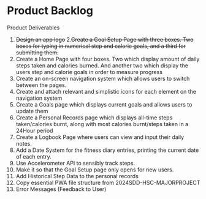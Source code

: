 # Product Backlog
Product Deliverables
1. ~~Design an app logo~~
2.~~Create a Goal Setup Page with three boxes. Two boxes for typing in numerical step and calorie goals, and a third for submitting them.~~ 
3. Create a Home Page with four boxes. Two which display amount of daily steps taken and calories burned. And another two which display the users step and calorie goals in order to measure progress
4. Create an on-screen navigation system which allows users to switch between the pages.
5. Create and attach relevant and simplistic icons for each element on the navigation system
6. Create a Goals page which displays current goals and allows users to update them
7. Create a Personal Records page which displays all-time steps taken/calories burnt, along with most calories burnt/steps taken in a 24Hour period
8. Create a Logbook Page where users can view and input their daily notes. 
9. Add a Date System for the fitness diary entries, printing the current date of each entry.
10. Use Accelerometer API to sensibly track steps.
11. Make it so that the Goal Setup page only opens for new users.
12. Add Historical Step Data to the personal records 
13. Copy essential PWA file structure from 2024SDD-HSC-MAJORPROJECT
14. Error Messages (Feedback to User)
